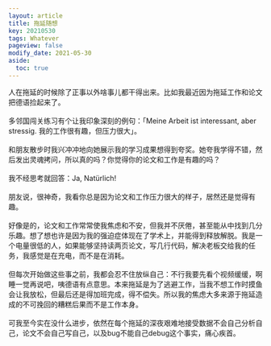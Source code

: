 ```yaml
---
layout: article
title: 拖延随想
key: 20210530
tags: Whatever
pageview: false
modify_date: 2021-05-30
aside:
  toc: true
---
```


<!--more-->

人在拖延的时候除了正事以外啥事儿都干得出来。比如我最近因为拖延工作和论文把德语捡起来了。    
<br/>
多邻国闯关练习有个让我印象深刻的例句：「Meine Arbeit ist interessant, aber stressig. 我的工作很有趣，但压力很大」。  
<br/>
和朋友散步时我兴冲冲地向她展示我的学习成果想得到夸奖。她夸我学得不错，然后发出灵魂拷问，所以真的吗？你觉得你的论文和工作是有趣的吗？  
<br/>
我不经思考就回答：Ja, Natürlich!  
<br/>
朋友说，很神奇，我看你总是因为论文和工作压力很大的样子，居然还是觉得有趣。  
<br/>
好像是的，论文和工作常常使我焦虑和不安，但我并不厌倦，甚至能从中找到几分乐趣。想了想也许是因为我的强迫症体现在了学术上，并能得到释放解脱。我是一个电量很低的人，如果能够坚持读两页论文，写几行代码，解决老板交给我的任务，我感觉是在充电，而不是在消耗。     
<br/>
但每次开始做这些事之前，我都会忍不住放纵自己：不行我要先看个视频缓缓，啊睡一觉再说吧，咦德语有点意思。本来拖延是为了逃避工作，当我不想工作时摸鱼会让我放松，但最后还是得加班完成，得不偿失。所以我的焦虑大多来源于拖延造成的不可挽回的糟糕后果而不是工作本身。   
<br/>
可我至今实在没什么进步，依然在每个拖延的深夜艰难地接受数据不会自己分析自己，论文不会自己写自己，以及bug不能自己debug这个事实，痛心疾首。